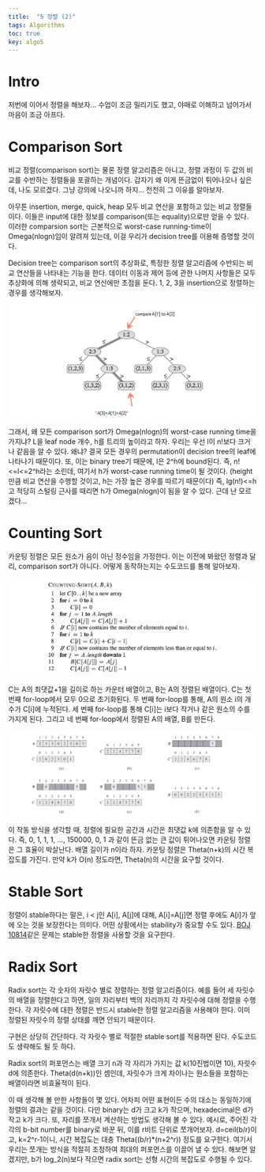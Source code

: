 ```yaml
---
title:  "5 정렬 (2)"
tags: Algorithms
toc: true
key: algo5
---
```


# Intro
저번에 이어서 정렬을 해보자... 수업이 조금 밀리기도 했고, 야매로 이해하고 넘어가서 마음이 조금 아프다.


# Comparison Sort
비교 정렬(comparison sort)는 물론 정렬 알고리즘은 아니고, 정렬 과정이 두 값의 비교를 수반하는 정렬들을 포괄하는 개념이다. 갑자기 왜 이게 뜬금없이 튀어나오나 싶은데, 나도 모르겠다. 그냥 강의에 나오니까 하지... 천천히 그 이유를 알아보자.

아무튼 insertion, merge, quick, heap 모두 비교 연산을 포함하고 있는 비교 정렬들이다. 이들은 input에 대한 정보를 comparison(또는 equality)으로만 얻을 수 있다. 이러한 comparsion sort는 근본적으로 worst-case running-time이 Omega(nlogn)임이 알려져 있는데, 이걸 우리가 decision tree를 이용해 증명할 것이다.

Decision tree는 comparison sort의 추상화로, 특정한 정렬 알고리즘에 수반되는 비교 연산들을 나타내는 기능을 한다. 데이터 이동과 제어 등에 관한 나머지 사항들은 모두 추상화에 의해 생략되고, 비교 연산에만 초점을 둔다. 1, 2, 3을 insertion으로 정렬하는 경우를 생각해보자.

![](/imgs/algorithm/algo10.png)

그래서, 왜 모든 comparison sort가 Omega(nlogn)의 worst-case running time을 가지냐? L을 leaf node 개수, h를 트리의 높이라고 하자. 우리는 우선 l이 n!보다 크거나 같음을 알 수 있다. 왜냐? 결국 모든 경우의 permutation이 decision tree의 leaf에 나타나기 때문이다. 또, 이는 binary tree기 때문에, l은 2^h에 bound된다. 즉, n!<=l<=2^h라는 소린데, 여기서 h가 worst-case running time이 될 것이다. (height만큼 비교 연산을 수행할 것이고, h는 가장 높은 경우를 따르기 때문이다) 즉, lg(n!)<=h 고 적당히 스털링 근사를 때리면 h가 Omega(nlogn)이 됨을 알 수 있다. 근데 난 모르겠다...


# Counting Sort
카운팅 정렬은 모든 원소가 음이 아닌 정수임을 가정한다. 이는 이전에 봐왔던 정렬과 달리, comparison sort가 아니다. 어떻게 동작하는지는 수도코드를 통해 알아보자.

![](/imgs/algorithm/algo11.png)

C는 A의 최댓값+1을 길이로 하는 카운터 배열이고, B는 A의 정렬된 배열이다. C는 첫 번째 for-loop에서 모두 0으로 초기화된다. 두 번째 for-loop를 통해, A의 원소 i의 개수가 C\[i]에 누적된다. 세 번째 for-loop를 통해 C\[i]는 i보다 작거나 같은 원소의 수를 가지게 된다. 그리고 네 번째 for-loop에서 정렬된 A의 배열, B를 만든다.

![](/imgs/algorithm/algo12.png)

이 작동 방식을 생각할 때, 정렬에 필요한 공간과 시간은 최댓값 k에 의존함을 알 수 있다. 즉, 0, 1, 1, 1, ..., 150000, 0, 1 과 같이 뜬금 없는 큰 값이 튀어나오면 카운팅 정렬은 그 효율이 박살난다. 배열 길이가 n이라 하자. 카운팅 정렬은 Theta(n+k)의 시간 복잡도를 가진다. 만약 k가 O(n) 정도라면, Theta(n)의 시간을 요구할 것이다. 


# Stable Sort
정렬이 stable하다는 말은, i < j인 A\[i], A\[j]에 대해, A\[i]=A\[j]면 정렬 후에도 A\[i]가 앞에 오는 것을 보장한다는 의미다. 어떤 상황에서는 stability가 중요할 수도 있다. [BOJ 10814](https://www.acmicpc.net/problem/10814)같은 문제는 stable한 정렬을 사용할 것을 요구한다.


# Radix Sort
Radix sort는 각 숫자의 자릿수 별로 정렬하는 정렬 알고리즘이다. 예를 들어 세 자릿수의 배열을 정렬한다고 하면, 일의 자리부터 백의 자리까지 각 자릿수에 대해 정렬을 수행한다. 각 자릿수에 대한 정렬은 반드시 stable한 정렬 알고리즘을 사용해야 한다. 이미 정렬된 자릿수의 정렬 상태를 깨면 안되기 때문이다.

구현은 상당히 간단하다. 각 자릿수 별로 적절한 stable sort를 적용하면 된다. 수도코드도 생략해도 될 듯 하다.

Radix sort의 퍼포먼스는 배열 크기 n과 각 자리가 가지는 값 k(10진법이면 10), 자릿수 d에 의존한다. Theta(d(n+k))인 셈인데, 자릿수가 크게 차이나는 원소들을 포함하는 배열이라면 비효율적이 된다.

이 때 생각해 볼 만한 사항들이 몇 있다. 어차피 어떤 표현이든 수의 대소는 동일하기에 정렬의 결과는 같을 것이다. 다만 binary는 d가 크고 k가 작으며, hexadecimal은 d가 작고 k가 크다. 또, 자리를 쪼개서 계산하는 방법도 생각해 볼 수 있다. 예시로, 주어진 각각의 b-bit number를 binary로 바꾼 뒤, 이를 r비트 단위로 쪼개어보자. d=ceil(b/r)이고, k=2^r-1이니, 시간 복잡도는 대충 Theta((b/r)\*(n+2^r)) 정도를 요구한다. 여기서 우리는 쪼개는 방식을 적절히 조정하여 최대의 퍼포먼스를 이끌어 낼 수 있다. 해보면 알겠지만, b가 log_2(n)보다 작으면 radix sort는 선형 시간의 복잡도로 수행될 수 있다.













